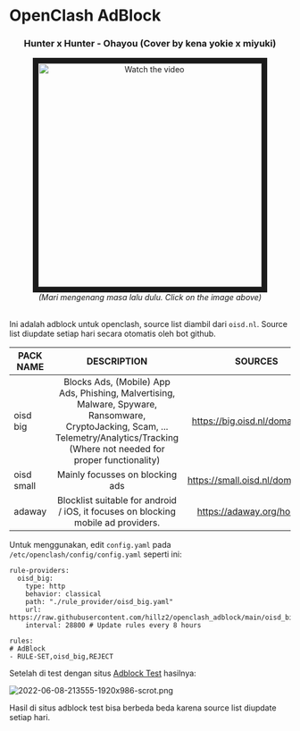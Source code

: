 # OpenClash AdBlock
<div align="center"><h3>Hunter x Hunter - Ohayou (Cover by kena yokie x miyuki)</h3>
  
<a href="https://youtu.be/oaTRssMI66c" target=”_blank”>
 <img src="http://img.youtube.com/vi/oaTRssMI66c/mqdefault.jpg" alt="Watch the video" width="400" height="400" border="10" />
</a><br />
<i>(Mari mengenang masa lalu dulu. Click on the image above)</i><br /><br />
</div>

Ini adalah adblock untuk openclash, source list diambil dari `oisd.nl`. Source list diupdate setiap hari secara otomatis oleh bot github.

| PACK NAME | DESCRIPTION | SOURCES |
|---------|:-------:|:-----:|
oisd big | Blocks Ads, (Mobile) App Ads, Phishing, Malvertising, Malware, Spyware, Ransomware, CryptoJacking, Scam, ... Telemetry/Analytics/Tracking (Where not needed for proper functionality) | https://big.oisd.nl/domainswild |
oisd small | Mainly focusses on blocking ads | https://small.oisd.nl/domainswild |
adaway | Blocklist suitable for android / iOS, it focuses on blocking mobile ad providers. | https://adaway.org/hosts.txt |

Untuk menggunakan, edit `config.yaml` pada `/etc/openclash/config/config.yaml` seperti ini:
```
rule-providers:
  oisd_big:
    type: http
    behavior: classical
    path: "./rule_provider/oisd_big.yaml"
    url: https://raw.githubusercontent.com/hillz2/openclash_adblock/main/oisd_big.yaml
    interval: 28800 # Update rules every 8 hours
    
rules:
# AdBlock
- RULE-SET,oisd_big,REJECT
```

Setelah di test dengan situs [Adblock Test](https://d3ward.github.io/toolz/adblock.html) hasilnya:

![2022-06-08-213555-1920x986-scrot.png](https://i.ibb.co/HVxLfYz/2024-01-13-185840-1920x973-scrot.png)

Hasil di situs adblock test bisa berbeda beda karena source list diupdate setiap hari.
